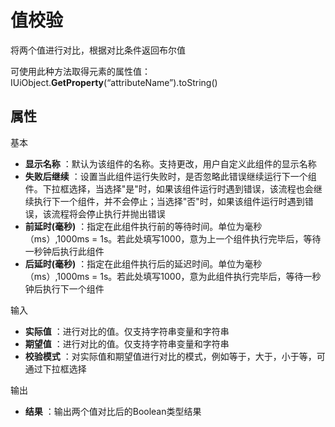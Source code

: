 # 值校验

将两个值进行对比，根据对比条件返回布尔值

可使用此种方法取得元素的属性值：IUiObject.**GetProperty**(“attributeName”).toString()



## 属性
基本
- **显示名称** ：默认为该组件的名称。支持更改，用户自定义此组件的显示名称
- **失败后继续** ：设置当此组件运行失败时，是否忽略此错误继续运行下一个组件。下拉框选择，当选择"是"时，如果该组件运行时遇到错误，该流程也会继续执行下一个组件，并不会停止；当选择"否"时，如果该组件运行时遇到错误，该流程将会停止执行并抛出错误
- **前延时(毫秒)** ：指定在此组件执行前的等待时间。单位为毫秒（ms）,1000ms = 1s。若此处填写1000，意为上一个组件执行完毕后，等待一秒钟后执行此组件
- **后延时(毫秒)** ：指定在此组件执行后的延迟时间。单位为毫秒（ms）,1000ms = 1s。若此处填写1000，意为此组件执行完毕后，等待一秒钟后执行下一个组件

输入

- **实际值** ：进行对比的值。仅支持字符串变量和字符串
- **期望值** ：进行对比的值。仅支持字符串变量和字符串
- **校验模式** ：对实际值和期望值进行对比的模式，例如等于，大于，小于等，可通过下拉框选择

输出

- **结果** ：输出两个值对比后的Boolean类型结果